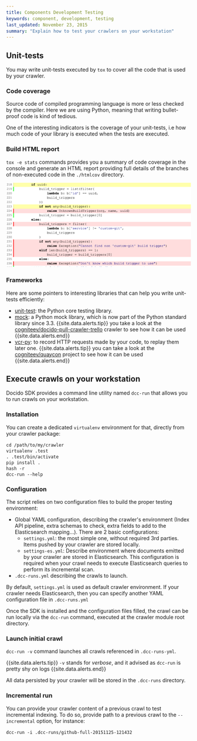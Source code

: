 ```yaml
---
title: Components Development Testing
keywords: component, development, testing
last_updated: November 23, 2015
summary: "Explain how to test your crawlers on your workstation"
---
```


## Unit-tests

You may write unit-tests executed by `tox` to cover all the code that is
used by your crawler.

### Code coverage

Source code of compiled programming language is more or less checked by the
compiler. Here we are using Python, meaning that writing bullet-proof code
is kind of tedious.

One of the interesting indicators is the coverage of your unit-tests, i.e
how much code of your library is executed when the tests are executed.

### Build HTML report

`tox -e stats` commands provides you a summary of code coverage in the console
and generate an HTML report providing full details of the branches of
non-executed code in the `./htmlcov` directory.

![Coverage.py sample](images/Coverage.py-sample.png)

### Frameworks

Here are some pointers to interesting libraries that can help you write
unit-tests efficiently:

* [unit-test](https://docs.python.org/2/library/unittest.html):
the Python core testing library.
* [mock](https://github.com/testing-cabal/mock): a Python mock library, which
is now part of the Python standard library since 3.3.
{{site.data.alerts.tip}} you take a look at the [cogniteev/docido-pull-crawler-trello](https://github.com/cogniteev/docido-pull-crawler-trello)
crawler to see how it can be used {{site.data.alerts.end}}
* [vcr-py](https://vcrpy.readthedocs.org/en/latest/): to record HTTP requests
made by your code, to replay them later one.
{{site.data.alerts.tip}} you can take a look at the [cogniteev/quaycon](https://github.com/cogniteev/quaycon)
project to see how it can be used {{site.data.alerts.end}}

## Execute crawls on your workstation

Docido SDK provides a command line utility named `dcc-run` that allows you
to run crawls on your workstation.

### Installation

You can create a dedicated `virtualenv` environment for that, directly from
your crawler package:

```
cd /path/to/my/crawler
virtualenv .test
. .test/bin/activate
pip install .
hash -r
dcc-run --help
```

### Configuration

The script relies on two configuration files to build the proper testing
environment:

* Global YAML configuration, describing the crawler's environment
(Index API pipeline, extra schemas to check, extra fields to add to the
Elasticsearch mapping...). There are 2 basic configurations:
  * `settings.yml`: the most simple one, without required 3rd parties. Items
    pushed by your crawler are stored locally.
  * `settings-es.yml`: Describe environment where documents emitted by your
    crawler are stored in Elasticsearch. This configuration is required when
    your crawl needs to execute Elasticsearch queries to perform its
    incremental scan.
* ```.dcc-runs.yml``` describing the crawls to launch.

By default, `settings.yml` is used as default crawler environment.
If your crawler needs Elasticsearch, then you can specify another YAML
configuration file in `.dcc-runs.yml`

Once the SDK is installed and the configuration files filled, the crawl can be
run locally via the `dcc-run` command, executed at the crawler module root
directory.

### Launch initial crawl

`dcc-run -v` command launches all crawls
 referenced in `.dcc-runs-yml`.

 {{site.data.alerts.tip}}
 `-v` stands for *verbose*, and it advised as `dcc-run` is pretty shy on logs
 {{site.data.alerts.end}}

All data persisted by your crawler will be stored in the `.dcc-runs` directory.

### Incremental run

You can provide your crawler content of a previous crawl to test incremental
indexing. To do so, provide path to a previous crawl to the `--incremental`
option, for instance:

```
dcc-run -i .dcc-runs/github-full-20151125-121432
```
